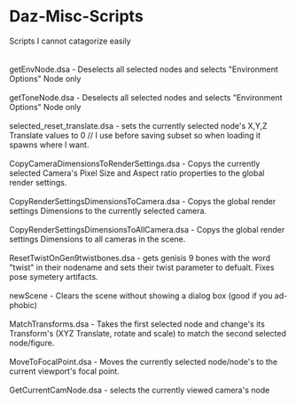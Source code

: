 # Daz-Misc-Scripts
Scripts I cannot catagorize easily<br>
<br>
<br>
getEnvNode.dsa - Deselects all selected nodes and selects "Environment Options" Node only<br>
<br>
getToneNode.dsa - Deselects all selected nodes and selects "Environment Options" Node only<br>
<br>
selected_reset_translate.dsa - sets the currently selected node's X,Y,Z Translate values to 0 // I use before saving subset so when loading it spawns where I want.<br>
<br>
CopyCameraDimensionsToRenderSettings.dsa - Copys the currently selected Camera's Pixel Size and Aspect ratio properties to the global render settings.<br>
<br>
CopyRenderSettingsDimensionsToCamera.dsa - Copys the global render settings Dimensions to the currently selected camera.<br>
<br>
CopyRenderSettingsDimensionsToAllCamera.dsa - Copys the global render settings Dimensions to all cameras in the scene.<br>
<br>
ResetTwistOnGen9twistbones.dsa - gets genisis 9 bones with the word "twist" in their nodename and sets their twist parameter to defualt. Fixes pose symetery artifacts.<br>
<br>
newScene - Clears the scene without showing a dialog box (good if you ad-phobic)<br>
<br>
MatchTransforms.dsa - Takes the first selected node and change's its Transform's (XYZ Translate, rotate and scale) to match the second selected node/figure.<br>
<br>
MoveToFocalPoint.dsa - Moves the currently selected node/node's to the current viewport's focal point.<br>
<br>
GetCurrentCamNode.dsa - selects the currently viewed camera's node<br>
